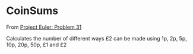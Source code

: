 # CoinSums

From [Project Euler: Problem 31](https://projecteuler.net/problem=31)

Calculates the number of different ways £2 can be made using 1p, 2p, 5p, 10p, 20p, 50p, £1 and £2